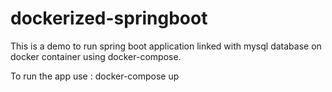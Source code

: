 # dockerized-springboot
This is a demo to run spring boot application linked with mysql database on docker container using docker-compose.

To run the app use : 
docker-compose up



